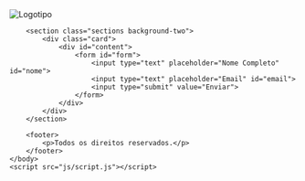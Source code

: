 <!DOCTYPE html>
<html lang = "en">
    <head>
        <meta charset = "UTF-8">
        <meta http-equiv= "X-UA-Compatible" content= "IE=edge">
        <meta name= "viewport" content= "width=devicewidth, initial-scale=1.0">
        <link rel="stylesheet" href="css/style.css">
        <title>Promoção Black Friday</title>
    </head>
    <body>
        <section class="sections background-one">
            <img src="assets/logo.png" alt="Logotipo">
        </section>

        <section class="sections background-two">
            <div class="card">
                <div id="content">
                    <form id="form">
                        <input type="text" placeholder="Nome Completo" id="nome">
                        <input type="text" placeholder="Email" id="email">
                        <input type="submit" value="Enviar">
                    </form>
                </div>
            </div>
        </section>

        <footer>
            <p>Todos os direitos reservados.</p>
        </footer>
    </body>
    <script src="js/script.js"></script>
</html>
